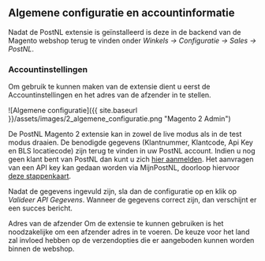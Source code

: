 ## Algemene configuratie en accountinformatie
Nadat de PostNL extensie is geïnstalleerd is deze in de backend van de Magento webshop terug te vinden onder *Winkels → Configuratie → Sales → PostNL*.

### Accountinstellingen
Om gebruik te kunnen maken van de extensie dient u eerst de Accountinstellingen en het adres van de afzender in te stellen.

![Algemene configuratie]({{ site.baseurl }}/assets/images/2_algemene_configuratie.png "Magento 2 Admin")

De PostNL Magento 2 extensie kan in zowel de live modus als in de test modus draaien. De benodigde gegevens (Klantnummer, Klantcode, Api Key en BLS locatiecode) zijn terug te vinden in uw PostNL account. Indien u nog geen klant bent van PostNL dan kunt u zich [hier aanmelden](https://www.postnl.nl/zakelijk/zakelijk-klant-worden/).
Het aanvragen van een API key kan gedaan worden via MijnPostNL, doorloop hiervoor [deze stappenkaart](https://www.postnl.nl/Images/aanvragen-api-key-stappenkaart_tcm10-200445.pdf).

Nadat de gegevens ingevuld zijn, sla dan de configuratie op en klik op *Valideer API Gegevens*. Wanneer de gegevens correct zijn, dan verschijnt er een succes bericht.

Adres van de afzender
Om de extensie te kunnen gebruiken is het noodzakelijke om een afzender adres in te voeren. De keuze voor het land zal invloed hebben op de verzendopties die er aangeboden kunnen worden binnen de webshop.

